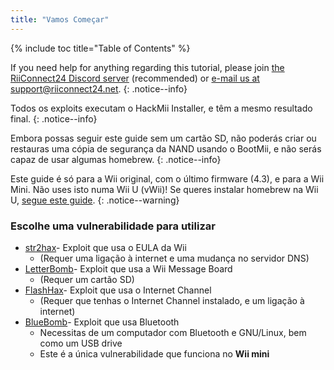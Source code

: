 ```yaml
---
title: "Vamos Começar"
---
```


{% include toc title="Table of Contents" %}

If you need help for anything regarding this tutorial, please join [the RiiConnect24 Discord server](https://discord.gg/rc24) (recommended) or [e-mail us at support@riiconnect24.net](mailto:support@riiconnect24.net).
{: .notice--info}

Todos os exploits executam o HackMii Installer, e têm a mesmo resultado final.
{: .notice--info}

Embora possas seguir este guide sem um cartão SD, não poderás criar ou restauras uma cópia de segurança da NAND usando o BootMii, e não serás capaz de usar algumas homebrew.
{: .notice--info}

Este guide é só para a Wii original, com o último firmware (4.3), e para a Wii Mini. Não uses isto numa Wii U (vWii)! Se queres instalar homebrew na Wii U, [ segue este guide](https://wiiu.hacks.guide).
{: .notice--warning}

### Escolhe uma vulnerabilidade para utilizar

- [str2hax](str2hax)- Exploit que usa o EULA da Wii
    * (Requer uma ligação à internet e uma mudança no servidor DNS)
- [LetterBomb](letterbomb)- Exploit que usa a Wii Message Board
    * (Requer um cartão SD)
- [FlashHax](flashhax)- Exploit que usa o Internet Channel
    * (Requer que tenhas o Internet Channel instalado, e um ligação à internet)
- [BlueBomb](bluebomb)- Exploit que usa Bluetooth
    * Necessitas de um computador com Bluetooth e GNU/Linux, bem como um USB drive
    * Este é a única vulnerabilidade que funciona no **Wii mini**
